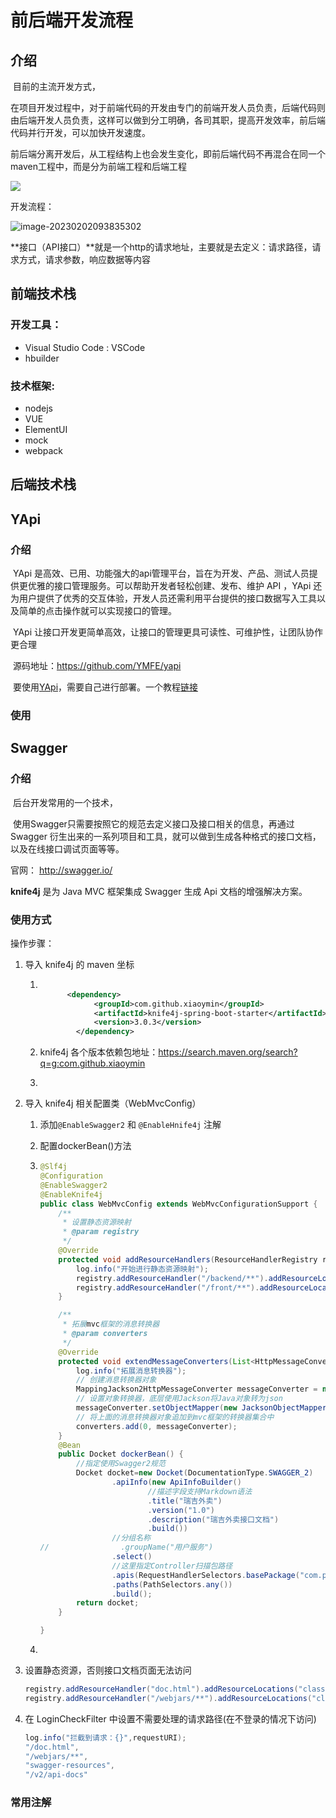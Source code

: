 # 前后端开发流程

## 介绍

​		目前的主流开发方式，

​		在项目开发过程中，对于前端代码的开发由专门的前端开发人员负责，后端代码则由后端开发人员负责，这样可以做到分工明确，各司其职，提高开发效率，前后端代码并行开发，可以加快开发速度。

前后端分离开发后，从工程结构上也会发生变化，即前后端代码不再混合在同一个maven工程中，而是分为前端工程和后端工程

![](F:\Documents\GitHub\proarm_note\image\front_and_rear_end_separation.png)

开发流程：

![image-20230202093835302](F:\Documents\GitHub\proarm_note\image\qianhouduanliucheng.png)

**接口（API接口）**就是一个http的请求地址，主要就是去定义：请求路径，请求方式，请求参数，响应数据等内容



## 前端技术栈

### 开发工具：

- Visual Studio Code : VSCode
- hbuilder

### 技术框架:

- nodejs 
- VUE
- ElementUI
- mock
- webpack

## 后端技术栈

## YApi

### 介绍

​		YApi 是高效、已用、功能强大的api管理平台，旨在为开发、产品、测试人员提供更优雅的接口管理服务。可以帮助开发者轻松创建、发布、维护 API ，YApi 还为用户提供了优秀的交互体验，开发人员还需利用平台提供的接口数据写入工具以及简单的点击操作就可以实现接口的管理。

​		YApi 让接口开发更简单高效，让接口的管理更具可读性、可维护性，让团队协作更合理

​		源码地址：https://github.com/YMFE/yapi

​		要使用[YApi](https://github.com/YMFE/yapi)，需要自己进行部署。一个教程[链接](https://hellosean1025.github.io/yapi/index.html)

### 使用



## Swagger

### 介绍

​		后台开发常用的一个技术，

​		使用Swagger只需要按照它的规范去定义接口及接口相关的信息，再通过 Swagger 衍生出来的一系列项目和工具，就可以做到生成各种格式的接口文档，以及在线接口调试页面等等。

官网： http://swagger.io/

**knife4j** 是为 Java MVC 框架集成  Swagger 生成 Api 文档的增强解决方案。

### 使用方式

操作步骤：

1. 导入 knife4j 的 maven 坐标

   1. ```xml
      		
      		<dependency>
                  <groupId>com.github.xiaoymin</groupId>
                  <artifactId>knife4j-spring-boot-starter</artifactId>
                  <version>3.0.3</version>
              </dependency>	
      ```

   2. knife4j 各个版本依赖包地址：https://search.maven.org/search?q=g:com.github.xiaoymin

   3. 

      

      

      

2. 导入 knife4j 相关配置类（WebMvcConfig）

   1. 添加`@EnableSwagger2` 和 `@EnableHnife4j` 注解

   2. 配置dockerBean()方法

   3. ```java
      @Slf4j
      @Configuration
      @EnableSwagger2
      @EnableKnife4j
      public class WebMvcConfig extends WebMvcConfigurationSupport {
          /**
           * 设置静态资源映射
           * @param registry
           */
          @Override
          protected void addResourceHandlers(ResourceHandlerRegistry registry) {
              log.info("开始进行静态资源映射");
              registry.addResourceHandler("/backend/**").addResourceLocations("classpath:/backend/");
              registry.addResourceHandler("/front/**").addResourceLocations("classpath:/front/");
          }
      
          /**
           * 拓展mvc框架的消息转换器
           * @param converters
           */
          @Override
          protected void extendMessageConverters(List<HttpMessageConverter<?>> converters) {
              log.info("拓展消息转换器");
              // 创建消息转换器对象
              MappingJackson2HttpMessageConverter messageConverter = new MappingJackson2HttpMessageConverter();
              // 设置对象转换器，底层使用Jackson将Java对象转为json
              messageConverter.setObjectMapper(new JacksonObjectMapper());
              // 将上面的消息转换器对象追加到mvc框架的转换器集合中
              converters.add(0, messageConverter);
          }
          @Bean
          public Docket dockerBean() {
              //指定使用Swagger2规范
              Docket docket=new Docket(DocumentationType.SWAGGER_2)
                      .apiInfo(new ApiInfoBuilder()
                              //描述字段支持Markdown语法
                              .title("瑞吉外卖")
                              .version("1.0")
                              .description("瑞吉外卖接口文档")
                              .build())
                      //分组名称
      //                .groupName("用户服务")
                      .select()
                      //这里指定Controller扫描包路径
                      .apis(RequestHandlerSelectors.basePackage("com.paopao.reggie.controller"))
                      .paths(PathSelectors.any())
                      .build();
              return docket;
          }
      
      }
      
      ```

   4. 

3. 设置静态资源，否则接口文档页面无法访问

   ```java
   registry.addResourceHandler("doc.html").addResourceLocations("classpath:/META-INF/resources/");
   registry.addResourceHandler("/webjars/**").addResourceLocations("classpath:/META-INF/resources/webjars/");
   ```

   

4. 在 LoginCheckFilter 中设置不需要处理的请求路径(在不登录的情况下访问)

   ```java
   log.info("拦截到请求：{}",requestURI);
   "/doc.html",
   "/webjars/**",
   "swagger-resources",
   "/v2/api-docs"
   ```

   



### 常用注解









